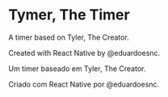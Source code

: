 # Tymer, The Timer
A timer based on Tyler, The Creator.

Created with React Native by @eduardoesnc.


Um timer baseado em Tyler, The Creator.

Criado com React Native por @eduardoesnc.
